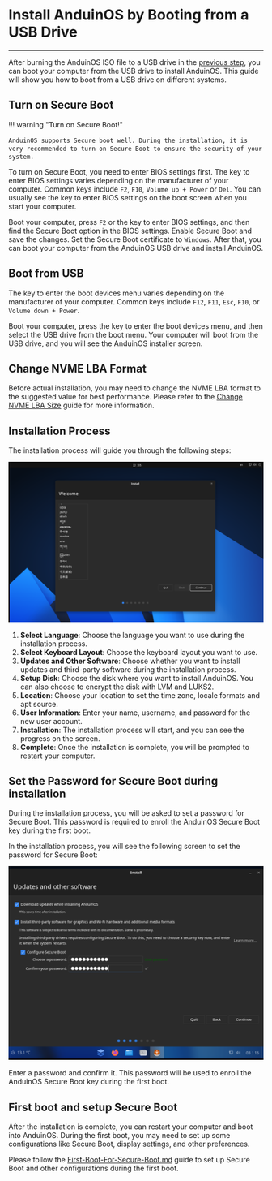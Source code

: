 # Install AnduinOS by Booting from a USB Drive

---

After burning the AnduinOS ISO file to a USB drive in the [previous step](./Burn-A-USB-Stick.md), you can boot your computer from the USB drive to install AnduinOS. This guide will show you how to boot from a USB drive on different systems.

## Turn on Secure Boot

!!! warning "Turn on Secure Boot!"

    AnduinOS supports Secure boot well. During the installation, it is very recommended to turn on Secure Boot to ensure the security of your system.

To turn on Secure Boot, you need to enter BIOS settings first. The key to enter BIOS settings varies depending on the manufacturer of your computer. Common keys include `F2`, `F10`, `Volume up + Power` or `Del`. You can usually see the key to enter BIOS settings on the boot screen when you start your computer.

Boot your computer, press `F2` or the key to enter BIOS settings, and then find the Secure Boot option in the BIOS settings. Enable Secure Boot and save the changes. Set the Secure Boot certificate to `Windows`. After that, you can boot your computer from the AnduinOS USB drive and install AnduinOS.

## Boot from USB

The key to enter the boot devices menu varies depending on the manufacturer of your computer. Common keys include `F12`, `F11`, `Esc`, `F10`, or `Volume down + Power`.

Boot your computer, press the key to enter the boot devices menu, and then select the USB drive from the boot menu. Your computer will boot from the USB drive, and you will see the AnduinOS installer screen.

## Change NVME LBA Format

Before actual installation, you may need to change the NVME LBA format to the suggested value for best performance. Please refer to the [Change NVME LBA Size](./Change-NVME-LBA-Size.md) guide for more information.

## Installation Process

The installation process will guide you through the following steps:

![running-installer](./run_installer.png)

1. **Select Language**: Choose the language you want to use during the installation process.
2. **Select Keyboard Layout**: Choose the keyboard layout you want to use.
3. **Updates and Other Software**: Choose whether you want to install updates and third-party software during the installation process.
4. **Setup Disk**: Choose the disk where you want to install AnduinOS. You can also choose to encrypt the disk with LVM and LUKS2.
5. **Location**: Choose your location to set the time zone, locale formats and apt source.
6. **User Information**: Enter your name, username, and password for the new user account.
7. **Installation**: The installation process will start, and you can see the progress on the screen.
8. **Complete**: Once the installation is complete, you will be prompted to restart your computer.

## Set the Password for Secure Boot during installation

During the installation process, you will be asked to set a password for Secure Boot. This password is required to enroll the AnduinOS Secure Boot key during the first boot.

In the installation process, you will see the following screen to set the password for Secure Boot:

![Ubiquity Set Secure Boot Key Password](./set-secure-boot-password.png)

Enter a password and confirm it. This password will be used to enroll the AnduinOS Secure Boot key during the first boot.

## First boot and setup Secure Boot

After the installation is complete, you can restart your computer and boot into AnduinOS. During the first boot, you may need to set up some configurations like Secure Boot, display settings, and other preferences.

Please follow the [First-Boot-For-Secure-Boot.md](./First-Boot-For-Secure-Boot.md) guide to set up Secure Boot and other configurations during the first boot.
